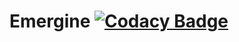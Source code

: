 # Emergine [![Codacy Badge](https://app.codacy.com/project/badge/Grade/cd22616dd9dd4e87942684ce9000c726)](https://www.codacy.com/gh/DenDrummer/Emergine/dashboard?utm_source=github.com&amp;utm_medium=referral&amp;utm_content=DenDrummer/Emergine&amp;utm_campaign=Badge_Grade)
 
